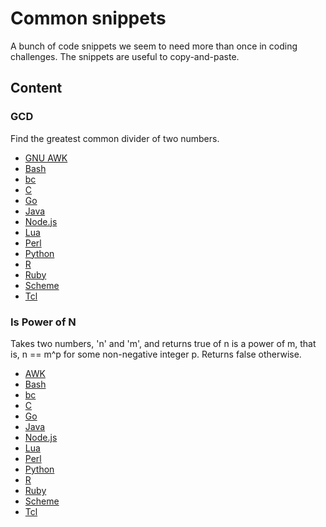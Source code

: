 # Common snippets

A bunch of code snippets we seem to need more than once in coding
challenges. The snippets are useful to copy-and-paste.

## Content
### GCD
Find the greatest common divider of two numbers.

* [GNU AWK](GCD/gcd.gawk)
* [Bash](GCD/gcd.sh)
* [bc](GCD/gcd.bc)
* [C](GCD/gcd.c)
* [Go](GCD/gcd.go)
* [Java](GCD/gcd.java)
* [Node.js](GCD/gcd.js)
* [Lua](GCD/gcd.lua)
* [Perl](GCD/gcd.pl)
* [Python](GCD/gcd.py)
* [R](GCD/gcd.r)
* [Ruby](GCD/gcd.rb)
* [Scheme](GCD/gcd.scm)
* [Tcl](GCD/gcd.tcl)

### Is Power of N

Takes two numbers, 'n' and 'm', and returns true of n is a power of m,
that is, n == m^p for some non-negative integer p. Returns false otherwise.

* [AWK](Is_Power_Of_N/pon.awk)
* [Bash](Is_Power_Of_N/pon.sh)
* [bc](Is_Power_Of_N/pon.bc)
* [C](Is_Power_Of_N/pon.c)
* [Go](Is_Power_Of_N/pon.go)
* [Java](Is_Power_Of_N/pon.java)
* [Node.js](Is_Power_Of_N/pon.js)
* [Lua](Is_Power_Of_N/pon.lua)
* [Perl](Is_Power_Of_N/pon.pl)
* [Python](Is_Power_Of_N/pon.py)
* [R](Is_Power_Of_N/pon.r)
* [Ruby](Is_Power_Of_N/pon.rb)
* [Scheme](Is_Power_Of_N/pon.scm)
* [Tcl](Is_Power_Of_N/pon.tcl)
